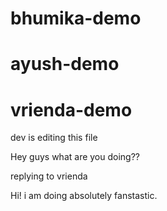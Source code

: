# bhumika-demo

# ayush-demo

# vrienda-demo

dev is editing this file

Hey guys what are you doing??

replying to vrienda

Hi! i am doing absolutely fanstastic.
